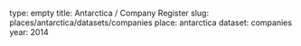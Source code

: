 type: empty
title: Antarctica / Company Register
slug: places/antarctica/datasets/companies
place: antarctica
dataset: companies
year: 2014
